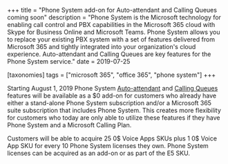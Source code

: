 +++
title = "Phone System add-on for Auto-attendant and Calling Queues coming soon"
description = "Phone System is the Microsoft technology for enabling call control and PBX capabilities in the Microsoft 365 cloud with Skype for Business Online and Microsoft Teams. Phone System allows you to replace your existing PBX system with a set of features delivered from Microsoft 365 and tightly integrated into your organization's cloud experience. Auto-attendant and Calling Queues are key features for the Phone System service."
date = 2019-07-25

[taxonomies]
tags = ["microsoft 365", "office 365", "phone system"]
+++

Starting August 1, 2019 Phone System
[Auto-attendant](https://docs.microsoft.com/en-us/MicrosoftTeams/what-are-phone-system-auto-attendants)
and [Calling
Queues](https://docs.microsoft.com/en-us/MicrosoftTeams/create-a-phone-system-call-queue)
features will be available as a \$0 add-on for customers who already
have either a stand-alone Phone System subscription and/or a Microsoft 365
suite subscription that includes Phone System. This creates more
flexibility for customers who today are only able to utilize these
features if they have Phone System and a Microsoft Calling Plan.

Customers will be able to acquire 25 0\$ Voice Apps SKUs plus 1
0\$ Voice App SKU for every 10 Phone System licenses they own.
Phone System licenses can be acquired as an add-on or as part of the E5
SKU. 
